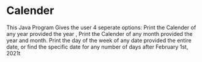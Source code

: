 # Calender
This Java Program Gives the user 4 seperate options: Print the Calender of any year provided the year , Print the Calender of any month provided the year and month. Print the day of the week of any date provided the entire date, or find the specific date for any number of days after February 1st, 2021t
